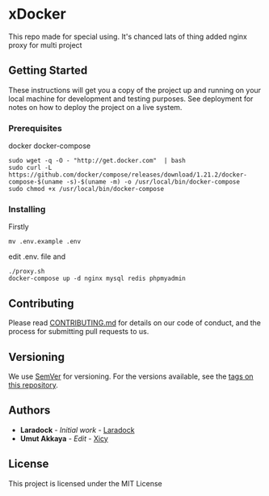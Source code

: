 # xDocker

This repo made for special using. It's chanced lats of thing added nginx proxy for multi project 

## Getting Started

These instructions will get you a copy of the project up and running on your local machine for development and testing purposes. See deployment for notes on how to deploy the project on a live system.

### Prerequisites

docker
docker-compose

```
sudo wget -q -O - "http://get.docker.com"  | bash
sudo curl -L https://github.com/docker/compose/releases/download/1.21.2/docker-compose-$(uname -s)-$(uname -m) -o /usr/local/bin/docker-compose
sudo chmod +x /usr/local/bin/docker-compose
```

### Installing

Firstly 

```
mv .env.example .env
```

edit .env. file and

```
./proxy.sh
docker-compose up -d nginx mysql redis phpmyadmin
```

## Contributing

Please read [CONTRIBUTING.md](https://gist.github.com/PurpleBooth/b24679402957c63ec426) for details on our code of conduct, and the process for submitting pull requests to us.

## Versioning

We use [SemVer](http://semver.org/) for versioning. For the versions available, see the [tags on this repository](https://github.com/your/project/tags). 

## Authors
* **Laradock** - *Initial work* - [Laradock](https://github.com/laradock)
* **Umut Akkaya** - *Edit* - [Xicy](https://github.com/xicy)

## License

This project is licensed under the MIT License